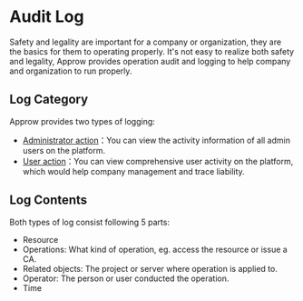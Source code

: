 # Audit Log

Safety and legality are important for a company or organization, they are the basics for them to operating properly. It's not easy to realize both safety and legality, Approw provides operation audit and logging to help company and organization to run properly.
## Log Category

Approw provides two types of logging:

- [Administrator action](./administrator-action.md)：You can view the activity information of all admin users on the platform.
- [User action](./user-action.md)：You can view comprehensive user activity on the platform, which would help company management and trace liability.
## Log Contents

Both types of log consist following 5 parts:
- Resource
- Operations: What kind of operation, eg. access the resource or issue a CA.
- Related objects: The project or server where operation is applied to.
- Operator: The person or user conducted the operation.
- Time
